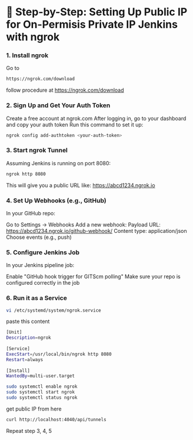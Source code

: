 # 🔧 Step-by-Step: Setting Up Public IP for On-Permisis Private IP Jenkins with ngrok  
### 1. Install ngrok  

Go to 
```bash
https://ngrok.com/download
```
follow procedure at https://ngrok.com/download

### 2. Sign Up and Get Your Auth Token
Create a free account at ngrok.com
After logging in, go to your dashboard and copy your auth token
Run this command to set it up:
```bash
ngrok config add-authtoken <your-auth-token>
```

### 3. Start ngrok Tunnel
Assuming Jenkins is running on port 8080:
```bash
ngrok http 8080
```

This will give you a public URL like:
https://abcd1234.ngrok.io

### 4. Set Up Webhooks (e.g., GitHub)
In your GitHub repo:

Go to Settings → Webhooks
Add a new webhook:
Payload URL: https://abcd1234.ngrok.io/github-webhook/
Content type: application/json
Choose events (e.g., push)

### 5. Configure Jenkins Job
In your Jenkins pipeline job:

Enable "GitHub hook trigger for GITScm polling"
Make sure your repo is configured correctly in the job

### 6. Run it as a Service
```bash
vi /etc/systemd/system/ngrok.service
```
paste this content
```bash
[Unit]
Description=ngrok
 
[Service]
ExecStart=/usr/local/bin/ngrok http 8080
Restart=always
 
[Install]
WantedBy=multi-user.target
```

```bash
sudo systemctl enable ngrok
sudo systemctl start ngrok
sudo systemctl status ngrok
```
get public IP from here
```bash
curl http://localhost:4040/api/tunnels
```
Repeat step 3, 4, 5
